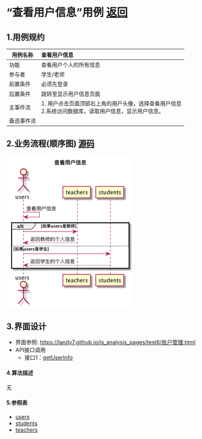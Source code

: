 # “查看用户信息”用例 [返回](././README.md)

## 1.用例规约

|用例名称|查看用户信息|
|-------|:-------------|
|功能|查看用户个人的所有信息|
|参与者|学生/老师|
|前置条件|必须先登录|
|后置条件|跳转至显示用户信息页面|
|主事件流|1. 用户点击页面顶部右上角的用户头像，选择查看用户信息<br/>2.系统访问数据库，读取用户信息，显示用户信息。|
|备选事件流| |


## 2.业务流程(顺序图) [源码](../sequence/查看用户信息.md)
![查看用户信息](/out/test6/sequence/查看用户信息/查看用户信息.png)

## 3.界面设计
- 界面参照: https://landy7.github.io/is_analysis_pages/test6/账户管理.html
- API接口调用
    - 接口1：[getUserInfo](../接口/getandsetUserInfo.md)
#### 4.算法描述
无

#### 5.参照表
- [users](../数据库设计.md/#users)
- [students](../数据库设计.md/#students)
- [teachers](../数据库设计.md/#teachers)